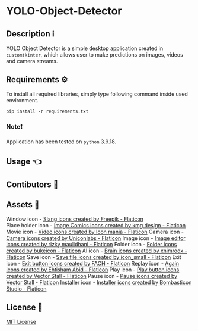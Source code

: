 # **YOLO-Object-Detector**
## Description ℹ️

YOLO Object Detector is a simple desktop application created in `customtkinter`, which allows user to make predictions on images, videos and camera streams.

## Requirements ⚙️

To install all required libraries, simply type following command inside used environment.

```console
pip install -r requirements.txt
```

### Note❗
Application has been tested on `python` 3.9.18.

## Usage 👈

## Contibutors 🤝

## Assets 🎨

Window icon - <a href="https://www.flaticon.com/free-icons/slang" title="slang icons">Slang icons created by Freepik - Flaticon</a> </br>
Place holder icon - <a href="https://www.flaticon.com/free-icons/image-comics" title="Image Comics icons">Image Comics icons created by kmg design - Flaticon</a> </br>
Movie icon - <a href="https://www.flaticon.com/free-icons/video" title="video icons">Video icons created by Icon mania - Flaticon</a>
Camera icon - <a href="https://www.flaticon.com/free-icons/camera" title="camera icons">Camera icons created by Uniconlabs - Flaticon</a>
Image icon - <a href="https://www.flaticon.com/free-icons/image-editor" title="image editor icons">Image editor icons created by rizky maulidhani - Flaticon</a>
Folder icon - <a href="https://www.flaticon.com/free-icons/folder" title="folder icons">Folder icons created by bukeicon - Flaticon</a>
AI icon - <a href="https://www.flaticon.com/free-icons/brain" title="brain icons">Brain icons created by xnimrodx - Flaticon</a>
Save icon - <a href="https://www.flaticon.com/free-icons/save-file" title="save file icons">Save file icons created by icon_small - Flaticon</a>
Exit icon - <a href="https://www.flaticon.com/free-icons/exit-button" title="exit button icons">Exit button icons created by FACH - Flaticon</a>
Replay icon - <a href="https://www.flaticon.com/free-icons/again" title="again icons">Again icons created by Ehtisham Abid - Flaticon</a>
Play icon - <a href="https://www.flaticon.com/free-icons/play-button" title="play button icons">Play button icons created by Vector Stall - Flaticon</a>
Pause icon - <a href="https://www.flaticon.com/free-icons/pause" title="pause icons">Pause icons created by Vector Stall - Flaticon</a>
Installer icon - <a href="https://www.flaticon.com/free-icons/installer" title="installer icons">Installer icons created by Bombasticon Studio - Flaticon</a>

## License :page_facing_up:
[MIT License](LICENSE)